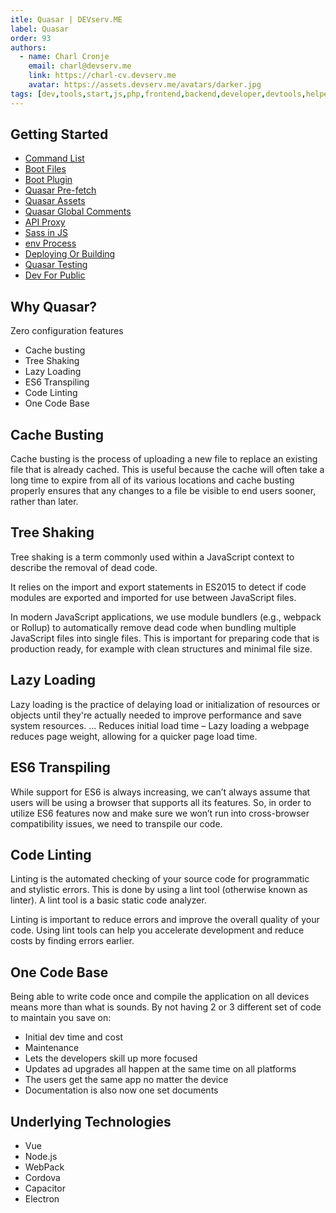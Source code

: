 ```yaml
---
itle: Quasar | DEVserv.ME
label: Quasar
order: 93
authors:
  - name: Charl Cronje
    email: charl@devserv.me
    link: https://charl-cv.devserv.me
    avatar: https://assets.devserv.me/avatars/darker.jpg
tags: [dev,tools,start,js,php,frontend,backend,developer,devtools,helpers,log]
---
```


## Getting Started

- [Command List](./commandList.md)
- [Boot Files](./bootFiles.md)
- [Boot Plugin](./bootPlugin.md)
- [Quasar Pre-fetch](./quasarPrefetch.md)
- [Quasar Assets](./quasarAssets.md)
- [Quasar Global Comments](./globalComponents.md)
- [API Proxy](./apiProxy.md)
- [Sass in JS](./sassInJs.md)
- [env Process](./envProcess.md)
- [Deploying Or Building](./deployingOrBuilding.md)
- [Quasar Testing](./quasarTesting.md)
- [Dev For Public](./devForPublic.md)

## Why Quasar?

Zero configuration features

- Cache busting
- Tree Shaking
- Lazy Loading
- ES6 Transpiling
- Code Linting
- One Code Base

## Cache Busting

Cache busting is the process of uploading a new file to replace an existing file that is already cached. This is useful because the cache will often take a long time to expire from all of its various locations and cache busting properly ensures that any changes to a file be visible to end users sooner, rather than later.

## Tree Shaking

Tree shaking is a term commonly used within a JavaScript context to describe the removal of dead code.

It relies on the import and export statements in ES2015 to detect if code modules are exported and imported for use between JavaScript files.

In modern JavaScript applications, we use module bundlers (e.g., webpack or Rollup) to automatically remove dead code when bundling multiple JavaScript files into single files. This is important for preparing code that is production ready, for example with clean structures and minimal file size.

## Lazy Loading

Lazy loading is the practice of delaying load or initialization of resources or objects until they're actually needed to improve performance and save system resources. ... Reduces initial load time – Lazy loading a webpage reduces page weight, allowing for a quicker page load time.

## ES6 Transpiling

While support for ES6 is always increasing, we can’t always assume that users will be using a browser that supports all its features. So, in order to utilize ES6 features now and make sure we won’t run into cross-browser compatibility issues, we need to transpile our code.

## Code Linting

Linting is the automated checking of your source code for programmatic and stylistic errors. This is done by using a lint tool (otherwise known as linter). A lint tool is a basic static code analyzer.

Linting is important to reduce errors and improve the overall quality of your code. Using lint tools can help you accelerate development and reduce costs by finding errors earlier.

## One Code Base

Being able to write code once and compile the application on all devices means more than what is sounds. By not having 2 or 3 different set of code to maintain you save on:

- Initial dev time and cost
- Maintenance
- Lets the developers skill up more focused
- Updates ad upgrades all happen at the same time on all platforms
- The users get the same app no matter the device
- Documentation is also now one set documents

## Underlying Technologies

- Vue
- Node.js
- WebPack
- Cordova
- Capacitor
- Electron
